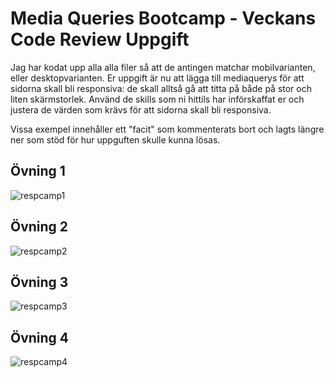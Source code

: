 # Media Queries Bootcamp - Veckans Code Review Uppgift

Jag har kodat upp alla alla filer så att de antingen matchar mobilvarianten, eller desktopvarianten. Er uppgift är nu att lägga till mediaquerys för att sidorna skall bli responsiva: de skall alltså gå att titta på både på stor och liten skärmstorlek. Använd de skills som ni hittils har införskaffat er och justera de värden som krävs för att sidorna skall bli responsiva.

Vissa exempel innehåller ett "facit" som kommenterats bort och lagts längre ner som stöd för hur uppguften skulle kunna lösas.

## Övning 1

![respcamp1](https://user-images.githubusercontent.com/54267140/142991652-6e0dbff4-773b-4386-aa69-2901df974f7b.jpg)

## Övning 2

![respcamp2](https://user-images.githubusercontent.com/54267140/143019138-0bb017e4-9d0b-40b5-8e91-2c713b2e63d1.jpg)

## Övning 3

![respcamp3](https://user-images.githubusercontent.com/54267140/142991700-ae3f0b78-0b24-4c18-8867-7207c0463209.jpg)

## Övning 4

![respcamp4](https://user-images.githubusercontent.com/54267140/142991711-15279a3a-d1e0-4d48-ac06-9a9673b15169.jpg)

